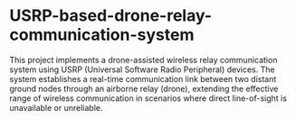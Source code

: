 # USRP-based-drone-relay-communication-system
This project implements a drone-assisted wireless relay communication system using USRP (Universal Software Radio Peripheral) devices. The system establishes a real-time communication link between two distant ground nodes through an airborne relay (drone), extending the effective range of wireless communication in scenarios where direct line-of-sight is unavailable or unreliable.
